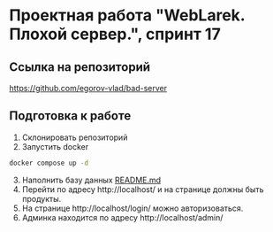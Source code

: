 # Проектная работа "WebLarek. Плохой сервер.", спринт 17

## Ссылка на репозиторий

https://github.com/egorov-vlad/bad-server

## Подготовка к работе

1. Склонировать репозиторий
2. Запустить docker

```bash
docker compose up -d
```

3. Наполнить базу данных
   [README.md](.dump%2FREADME.md)
4. Перейти по адресу http://localhost/ и на странице должны быть продукты.
5. На странице http://localhost/login/ можно авторизоваться.
6. Админка находится по адресу http://localhost/admin/

